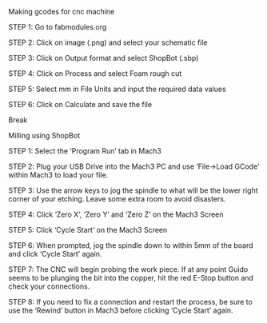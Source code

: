 Making gcodes for cnc machine

STEP 1: Go to fabmodules.org

STEP 2: Click on image (.png) and select your schematic file

STEP 3: Click on Output format and select ShopBot (.sbp)

STEP 4: Click on Process and select Foam rough cut

STEP 5: Select mm in File Units and input the required data values

STEP 6: Click on Calculate and save the file

Break

Milling using ShopBot

STEP 1: Select the ‘Program Run’ tab in Mach3

STEP 2: Plug your USB Drive into the Mach3 PC and use ‘File->Load GCode’ within Mach3 to load your file.

STEP 3: Use the arrow keys to jog the spindle to what will be the lower right corner of your etching. Leave some extra room to avoid disasters.

STEP 4: Click ‘Zero X’, ‘Zero Y’ and ‘Zero Z’ on the Mach3 Screen

STEP 5: Click ‘Cycle Start’ on the Mach3 Screen

STEP 6: When prompted, jog the spindle down to within 5mm of the board and click ‘Cycle Start’ again.

STEP 7: The CNC will begin probing the work piece. If at any point Guido seems to be plunging the bit into the copper, hit the red E-Stop button and check your connections.

STEP 8: If you need to fix a connection and restart the process, be sure to use the ‘Rewind’ button in Mach3 before clicking ‘Cycle Start’ again.
